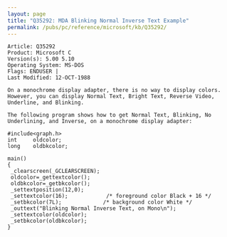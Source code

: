```yaml
---
layout: page
title: "Q35292: MDA Blinking Normal Inverse Text Example"
permalink: /pubs/pc/reference/microsoft/kb/Q35292/
---
```


	Article: Q35292
	Product: Microsoft C
	Version(s): 5.00 5.10
	Operating System: MS-DOS
	Flags: ENDUSER |
	Last Modified: 12-OCT-1988
	
	On a monochrome display adapter, there is no way to display colors.
	However, you can display Normal Text, Bright Text, Reverse Video,
	Underline, and Blinking.
	
	The following program shows how to get Normal Text, Blinking, No
	Underlining, and Inverse, on a monochrome display adapter:
	
	#include<graph.h>
	int     oldcolor;
	long    oldbkcolor;
	
	main()
	{
	 _clearscreen(_GCLEARSCREEN);
	 oldcolor=_gettextcolor();
	 oldbkcolor=_getbkcolor();
	 _settextposition(12,0);
	 _settextcolor(16);            /* foreground color Black + 16 */
	 _setbkcolor(7L);             /* background color White */
	 _outtext("Blinking Normal Inverse Text, on Mono\n");
	 _settextcolor(oldcolor);
	 _setbkcolor(oldbkcolor);
	}
